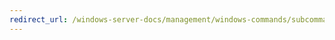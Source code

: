 ```yaml
---
redirect_url: /windows-server-docs/management/windows-commands/subcommand-start-server.md
---
```

